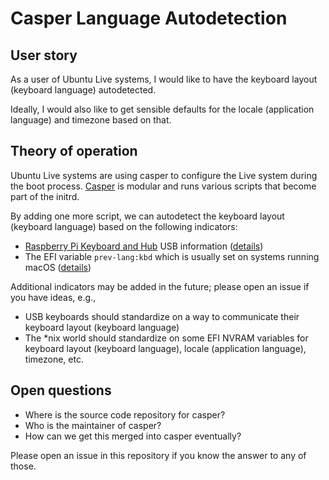 # Casper Language Autodetection

## User story

As a user of Ubuntu Live systems, I would like to have the keyboard layout (keyboard language) autodetected.

Ideally, I would also like to get sensible defaults for the locale (application language) and timezone based on that.

## Theory of operation

Ubuntu Live systems are using casper to configure the Live system during the boot process. [Casper](https://packages.ubuntu.com/search?keywords=casper&searchon=names) is modular and runs various scripts that become part of the initrd.

By adding one more script, we can autodetect the keyboard layout (keyboard language) based on the following indicators:

* [Raspberry Pi Keyboard and Hub](https://www.raspberrypi.com/products/raspberry-pi-keyboard-and-hub/) USB information ([details](https://gist.github.com/probonopd/9646c69f876ff2b4b879aeb1c1cbc532))
* The EFI variable `prev-lang:kbd` which is usually set on systems running macOS ([details](https://github.com/helloSystem/hello/wiki/EFI-NVRAM))

Additional indicators may be added in the future; please open an issue if you have ideas, e.g.,

* USB keyboards should standardize on a way to communicate their keyboard layout (keyboard language)
* The *nix world should standardize on some EFI NVRAM variables for keyboard layout (keyboard language), locale (application language), timezone, etc.

## Open questions

* Where is the source code repository for casper?
* Who is the maintainer of casper?
* How can we get this merged into casper eventually?

Please open an issue in this repository if you know the answer to any of those.
